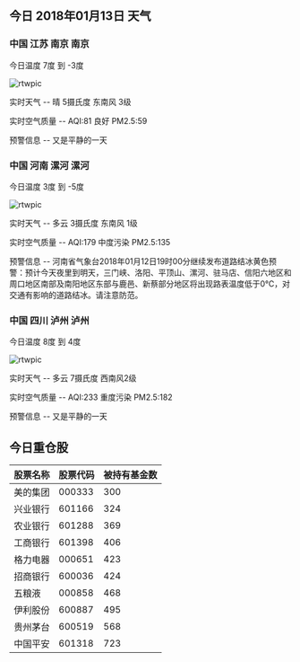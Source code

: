 ## 今日 2018年01月13日 天气
### 中国 江苏 南京 南京

今日温度 7度 到 -3度

![rtwpic](http://app1.showapi.com/weather/icon/day/00.png)

实时天气 -- 晴 5摄氏度 东南风 3级

实时空气质量 -- AQI:81 良好 PM2.5:59

预警信息 -- 又是平静的一天
    
### 中国 河南 漯河 漯河

今日温度 3度 到 -5度

![rtwpic](http://app1.showapi.com/weather/icon/day/01.png)

实时天气 -- 多云 3摄氏度 东南风 1级

实时空气质量 -- AQI:179 中度污染 PM2.5:135

预警信息 -- 河南省气象台2018年01月12日19时00分继续发布道路结冰黄色预警：预计今天夜里到明天，三门峡、洛阳、平顶山、漯河、驻马店、信阳六地区和周口地区南部及南阳地区东部与鹿邑、新蔡部分地区将出现路表温度低于0℃，对交通有影响的道路结冰。请注意防范。
    
### 中国 四川 泸州 泸州

今日温度 8度 到 4度

![rtwpic](http://app1.showapi.com/weather/icon/day/01.png)

实时天气 -- 多云 7摄氏度 西南风2级

实时空气质量 -- AQI:233 重度污染 PM2.5:182

预警信息 -- 又是平静的一天
    
## 今日重仓股 

|股票名称|股票代码|被持有基金数|
|---|---|---|
|美的集团|000333|300|
|兴业银行|601166|324|
|农业银行|601288|369|
|工商银行|601398|406|
|格力电器|000651|423|
|招商银行|600036|424|
|五粮液|000858|468|
|伊利股份|600887|495|
|贵州茅台|600519|568|
|中国平安|601318|723|

